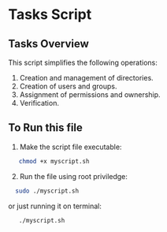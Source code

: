 # Tasks Script

## Tasks Overview

This script simplifies the following operations:

1. Creation and management of directories.
2. Creation of users and groups.
3. Assignment of permissions and ownership.
4. Verification.

## To Run this file

1. Make the script file executable:

```bash
   chmod +x myscript.sh
```

2. Run the file using root priviledge:

 ```bash
   sudo ./myscript.sh
```

or just running it on terminal:

```bash
   ./myscript.sh
```

